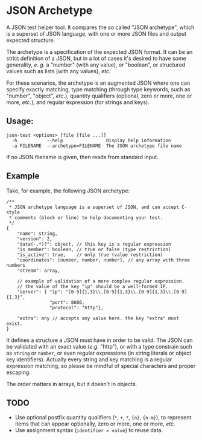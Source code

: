 # JSON Archetype

A JSON test helper tool. It compares the so called "JSON archetype", which is a
superset of JSON language, with one or more JSON files and output expected
structure.

The archetype is a specification of the expected JSON format. It can be an
strict definition of a JSON, but in a lot of cases it's desired to have some
generality, _e. g._ a "number" (with any value), or "boolean", or structured
values such as lists (with any values), _etc._

For these scenarios, the archetype is an augmented JSON where one can specify
exactly matching, type matching (through type keywords, such as "number",
"object", _etc._), quantity qualifiers (optional, zero or more, one or more,
_etc._), and regular expression (for strings and keys).

## Usage:

    json-test <options> [file [file ...]]
      -h           --help                Display help information
      -a FILENAME  --archetype=FILENAME  The JSON archetype file name

If no JSON filename is given, then reads from standard input.

## Example

Take, for example, the following JSON archetype:

    /**
     * JSON archetype language is a superset of JSON, and can accept C-style
     * comments (block or line) to help documenting your test.
     */
    {
        "name": string,
        "version": 2,
        "data(-.*)?": object, // this key is a regular expression
        "is_member": boolean, // true or false (type restriction)
        "is_active": true,    // only true (value restriction)
        "coordinates": [number, number, number], // any array with three numbers
        "stream": array,

        // example of validation of a more complex regular expression.
        // the value of the key "ip" should be a well-formed IP.
        "server": { "ip": "[0-9]{1,3}\\.[0-9]{1,3}\\.[0-9]{1,3}\\.[0-9]{1,3}",
                    "port": 8080,
                    "protocol": "http"},

        "extra": any // accepts any value here. the key "extra" must exist.
    }

It defines a structure a JSON must have in order to be valid. The JSON can be
validated with an exact value (_e.g._ "http"), or with a type constrain such as
`string` or `number`, or even regular expressions (in string literals or object
key identifiers). Actually every string and key matching is a regular
expression matching, so please be mindful of special characters and proper
escaping.

The order matters in arrays, but it doesn't in objects.

## TODO

 * Use optional postfix quantity qualifiers (`*`, `+`, `?`, `{n}`, `{n-m}`), to
   represent items that can appear optionally, zero or more, one or more,
   _etc._
 * Use assignment syntax (`identifier = value`) to reuse data.

